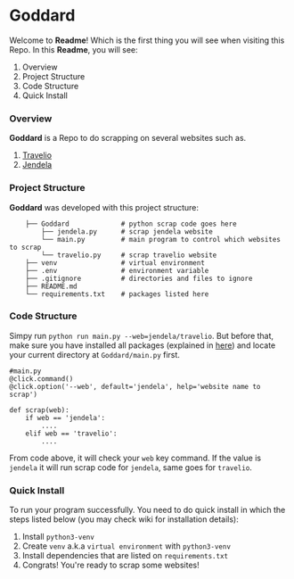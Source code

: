 # Goddard
Welcome to <b>Readme</b>! Which is the first thing you will see when visiting this Repo. In this <b>Readme</b>, you will see:
1. Overview
2. Project Structure
3. Code Structure
4. Quick Install

### Overview
<b>Goddard</b> is a Repo to do scrapping on several websites such as.
1. [Travelio]
2. [Jendela]

### Project Structure
<b>Goddard</b> was developed with this project structure:
```
    ├── Goddard             # python scrap code goes here
		├── jendela.py		# scrap jendela website
		└── main.py			# main program to control which websites to scrap
		└── travelio.py		# scrap travelio website
    ├── venv                # virtual environment
    ├── .env                # environment variable
    ├── .gitignore			# directories and files to ignore
    ├── README.md			
    └── requirements.txt	# packages listed here
```

### Code Structure
Simpy run `python run main.py --web=jendela/travelio`. 
But before that, make sure you have installed all packages (explained in [here](#quick-install)) and locate your current directory at `Goddard/main.py` first.
```
#main.py
@click.command()
@click.option('--web', default='jendela', help='website name to scrap')

def scrap(web):
	if web == 'jendela':
		....
	elif web == 'travelio':
		....
```
From code above, it will check your `web` key command. If the value is `jendela` it will run scrap code for `jendela`, same goes for `travelio`.

### Quick Install
To run your program successfully. You need to do quick install in which the steps listed below (you may check wiki for installation details):
1. Install `python3-venv`
2. Create `venv` a.k.a `virtual environment` with `python3-venv`
3. Install dependencies that are listed on `requirements.txt`
4. Congrats! You're ready to scrap some websites!
###

[//]: #  (These are reference links used in the body of this note and get stripped out when the markdown processor does its job. There is no need to format nicely because it shouldn't be seen. Thanks SO - http://stackoverflow.com/questions/4823468/store-comments-in-markdown-syntax)

  

[Jendela]: <https://jendela360.com>

[Travelio]: <https://www.travelio.com/>